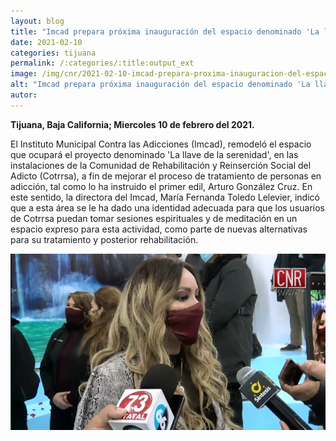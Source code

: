 ```yaml
---
layout: blog
title: "Imcad prepara próxima inauguración del espacio denominado 'La llave de la serenidad"
date: 2021-02-10
categories: tijuana
permalink: /:categories/:title:output_ext
image: /img/cnr/2021-02-10-imcad-prepara-proxima-inauguracion-del-espacio-denominado-la-llave-de-la-serenidad.jpg
alt: "Imcad prepara próxima inauguración del espacio denominado 'La llave de la serenidad"
autor:
---
```


**Tijuana, Baja California; Miercoles 10 de febrero del 2021.** 

El Instituto Municipal Contra las Adicciones (Imcad), remodeló el espacio que ocupará el proyecto denominado 'La llave de la serenidad', en las instalaciones de la Comunidad de Rehabilitación y Reinserción Social del Adicto (Cotrrsa), a fin de mejorar el proceso de tratamiento de personas en adicción, tal como lo ha instruido el primer edil, Arturo González Cruz.
En este sentido, la directora del Imcad, María Fernanda Toledo Lelevier, indicó que a esta área se le ha dado una identidad adecuada para que los usuarios de Cotrrsa puedan tomar sesiones espirituales y de meditación en un espacio expreso para esta actividad, como parte de nuevas alternativas para su tratamiento y posterior rehabilitación.

<div id="carouselExampleSlidesOnly" class="carousel slide" data-ride="carousel">
  <div class="carousel-inner">
    <div class="carousel-item active">
       <img class="d-block w-100" src="/img/cnr/2021-02-10-imcad-prepara-proxima-inauguracion-del-espacio-denominado-la-llave-de-la-serenidad.jpg" loading="lazy"  alt="Imcad prepara próxima inauguración del espacio denominado 'La llave de la serenidad">
    </div>
  </div>
</div>